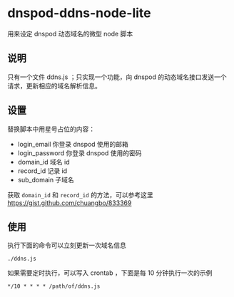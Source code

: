 # dnspod-ddns-node-lite

用来设定 dnspod 动态域名的微型 node 脚本

## 说明

只有一个文件 ddns.js ；只实现一个功能，向 dnspod 的动态域名接口发送一个请求，更新相应的域名解析信息。

## 设置

替换脚本中用星号占位的内容：

- login_email 你登录 dnspod 使用的邮箱
- login_password 你登录 dnspod 使用的密码
- domain_id 域名 id
- record_id 记录 id
- sub_domain 子域名

获取 `domain_id` 和 `record_id` 的方法，可以参考这里 <https://gist.github.com/chuangbo/833369>

## 使用

执行下面的命令可以立刻更新一次域名信息

    ./ddns.js
    
如果需要定时执行，可以写入 crontab ，下面是每 10 分钟执行一次的示例

    */10 * * * * /path/of/ddns.js
